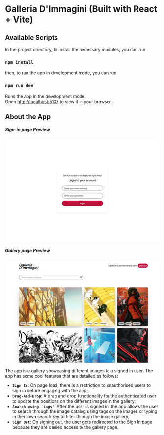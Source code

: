 # Galleria D'Immagini (Built with React + Vite)

## Available Scripts

In the project directory, to install the necessary modules, you can run:

### `npm install`

then, to run the app in development mode, you can run

### `npm run dev`

Runs the app in the development mode.\
Open [http://localhost:5137](http://localhost:5137) to view it in your browser.

## About the App

##### Sign-in page Preview

![Sign in Preview](https://github.com/Daniel-Ezekiel/HNG-X/blob/main/stage3-task/preview/signin.png)

##### Gallery page Preview

![Gallery Preview](https://github.com/Daniel-Ezekiel/HNG-X/blob/main/stage3-task/preview/gallery.png)

The app is a gallery showcasing different images to a signed in user. The app has some cool features that are detailed as follows:

- **`Sign In`**: On page load, there is a restriction to unauthorised users to sign in before engaging with the app;
- **`Drag-And-Drop`**: A drag and drop functionality for the authenticated user to update the positions on the different images in the gallery;
- **`Search using 'tags'`**: After the user is signed in, the app allows the user to search through the image catalog using tags on the images or typing in theri own search key to filter through the image gallery;
- **`Sign Out`**: On signing out, the user gets redirected to the Sign In page because they are denied access to the gallery page.

